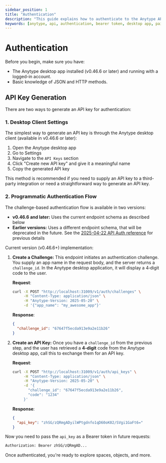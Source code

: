 ```yaml
---
sidebar_position: 1
title: "Authentication"
description: "This guide explains how to authenticate to the Anytype API."
keywords: [anytype, api, authentication, bearer token, desktop app, pairing flow]
---
```


# Authentication

Before you begin, make sure you have:

- The Anytype desktop app installed (v0.46.6 or later) and running with a logged-in account.
- Basic knowledge of JSON and HTTP methods.

## API Key Generation

There are two ways to generate an API key for authentication:

### 1. Desktop Client Settings

The simplest way to generate an API key is through the Anytype desktop client (available in v0.46.6 or later):

1. Open the Anytype desktop app
2. Go to Settings
3. Navigate to the `API Keys` section
4. Click "Create new API key" and give it a meaningful name
5. Copy the generated API key

This method is recommended if you need to supply an API key to a third-party integration or need a straightforward way to generate an API key.

### 2. Programmatic Authentication Flow

The challenge-based authentication flow is available in two versions:

- **v0.46.6 and later:** Uses the current endpoint schema as described below
- **Earlier versions:** Uses a different endpoint schema, that will be deprecated in the future. See the [2025-04-22 API Auth reference](https://developers.anytype.io/docs/reference/2025-04-22/create-auth-challenge) for previous details

Current version (v0.46.6+) implementation:

1. **Create a Challenge:**
   This endpoint initiates an authentication challenge. You supply an app name in the request body, and the server returns a `challenge_id`. In the Anytype desktop application, it will display a 4‑digit code to the user.

   **Request**:

   ```bash
   curl -X POST "http://localhost:31009/v1/auth/challenges" \
        -H "Content-Type: application/json" \
        -H "Anytype-Version: 2025-05-20" \
        -d '{"app_name": "my_awesome_app"}'
   ```

   **Response**:

   ```json
   {
     "challenge_id": "67647f5ecda913e9a2e11b26"
   }
   ```

2. **Create an API Key:**
   Once you have a `challenge_id` from the previous step, and the user has retrieved a **4‑digit** code from the Anytype desktop app, call this to exchange them for an API key.

   **Request**:

   ```bash
   curl -X POST "http://localhost:31009/v1/auth/api_keys" \
        -H "Content-Type: application/json" \
        -H "Anytype-Version: 2025-05-20" \
        -d '{
          "challenge_id": "67647f5ecda913e9a2e11b26",
          "code": "1234"
        }'
   ```

   **Response**:

   ```json
   {
     "api_key": "zhSG/zQRmgADyilWPtgdnfo1qD60oK02/SVgi1GaFt6="
   }
   ```

Now you need to pass the `api_key` as a Bearer token in future requests:

```bash
Authorization: Bearer zhSG/zQRmgAD...
```

Once authenticated, you're ready to explore spaces, objects, and more.

